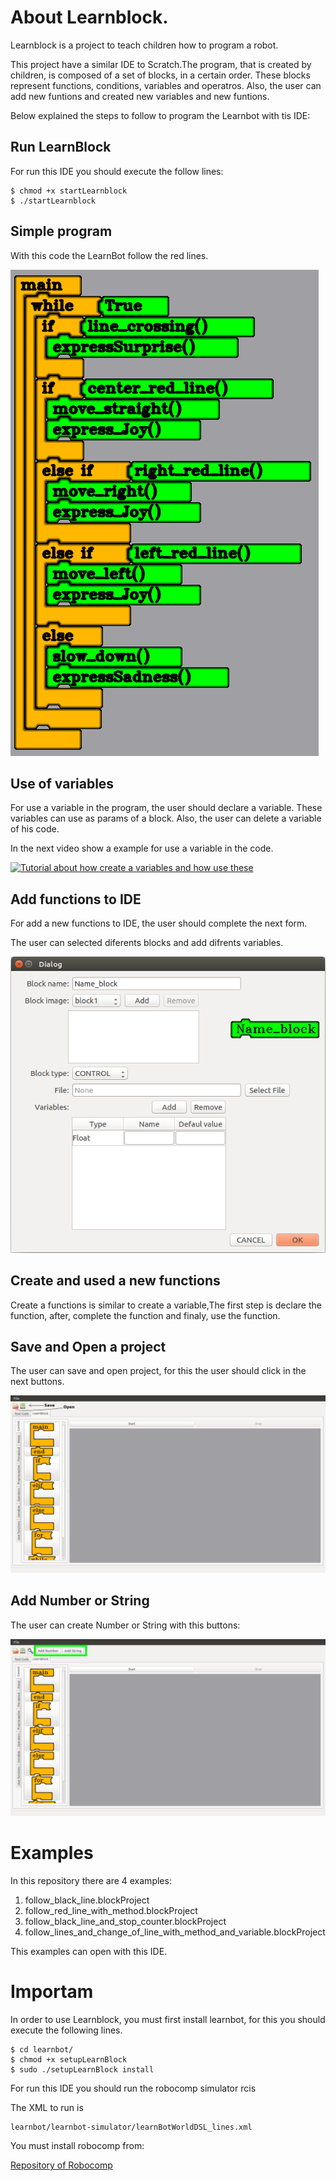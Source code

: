 
# About Learnblock.

Learnblock is a project to teach children how to program a robot.


This project have a similar IDE to Scratch.The program, that is created by children, is composed of a set of blocks, in a certain order. These blocks represent functions, conditions, variables and operatros. Also, the user can add new funtions and created new variables and new funtions.

Below explained the steps to follow to program the Learnbot with tis IDE:

## Run LearnBlock

For run this IDE you should execute the follow lines:

    $ chmod +x startLearnblock
    $ ./startLearnblock

## Simple program

With this code the LearnBot follow the red lines.

![Program for the LearnBot follow the red lines](img/follow_red_line.png)

## Use of variables

For use a variable in the program, the user should declare a variable. These variables can use as params of a block. Also, the user can delete a variable of his code.

In the next video show a example for use a variable in the code.

[![Tutorial about how create a variables and how use these](http://img.youtube.com/vi/yHtW8mTa4B0/0.jpg)](https://www.youtube.com/watch?v=yHtW8mTa4B0 "Tutorial - how create and use a variable - LearnBlock")

## Add functions to IDE

For add a new functions to IDE, the user should complete the next form.

The user can selected diferents blocks and add difrents variables.

![Form for create new block](img/form_new_block.png)

## Create and used a new functions

Create a functions is similar to create a variable,The first step is declare the function, after, complete the function and finaly, use the function.

## Save and Open a project

The user can save and open project, for this the user should click in the next buttons.

![Bottons for save and open project](img/save_and_open.png)

## Add Number or String

The user can create Number or String with this buttons:

![Bottons for add Number or String](img/addNumberOrString.png)

# Examples

In this repository there are 4 examples:

1. follow_black_line.blockProject
2. follow_red_line_with_method.blockProject
3. follow_black_line_and_stop_counter.blockProject
4. follow_lines_and_change_of_line_with_method_and_variable.blockProject

This examples can open with this IDE.

# Importam

In order to use Learnblock, you must first install learnbot, for this you should execute the following lines.

    $ cd learnbot/
    $ chmod +x setupLearnBlock
    $ sudo ./setupLearnBlock install

For run this IDE you should run the robocomp simulator rcis

The XML to run is

    learnbot/learnbot-simulator/learnBotWorldDSL_lines.xml

You must install robocomp from:

[Repository of Robocomp](https://github.com/robocomp/robocomp)
